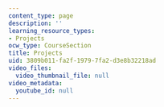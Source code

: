 ```yaml
---
content_type: page
description: ''
learning_resource_types:
- Projects
ocw_type: CourseSection
title: Projects
uid: 3809b011-fa2f-1979-7fa2-d3e8b32218ad
video_files:
  video_thumbnail_file: null
video_metadata:
  youtube_id: null
---
```

